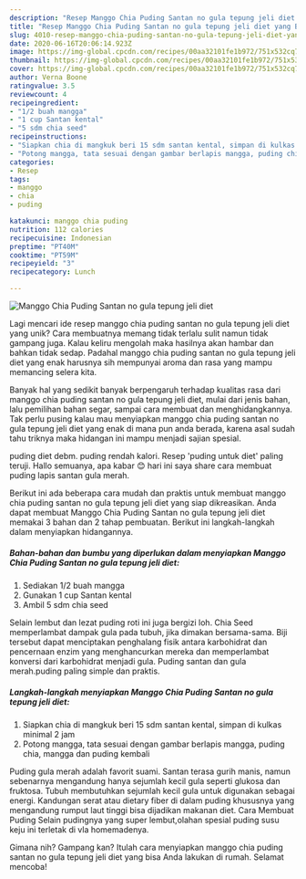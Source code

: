 ```yaml
---
description: "Resep Manggo Chia Puding Santan no gula tepung jeli diet yang Bisa Manjain Lidah"
title: "Resep Manggo Chia Puding Santan no gula tepung jeli diet yang Bisa Manjain Lidah"
slug: 4010-resep-manggo-chia-puding-santan-no-gula-tepung-jeli-diet-yang-bisa-manjain-lidah
date: 2020-06-16T20:06:14.923Z
image: https://img-global.cpcdn.com/recipes/00aa32101fe1b972/751x532cq70/manggo-chia-puding-santan-no-gula-tepung-jeli-diet-foto-resep-utama.jpg
thumbnail: https://img-global.cpcdn.com/recipes/00aa32101fe1b972/751x532cq70/manggo-chia-puding-santan-no-gula-tepung-jeli-diet-foto-resep-utama.jpg
cover: https://img-global.cpcdn.com/recipes/00aa32101fe1b972/751x532cq70/manggo-chia-puding-santan-no-gula-tepung-jeli-diet-foto-resep-utama.jpg
author: Verna Boone
ratingvalue: 3.5
reviewcount: 4
recipeingredient:
- "1/2 buah mangga"
- "1 cup Santan kental"
- "5 sdm chia seed"
recipeinstructions:
- "Siapkan chia di mangkuk beri 15 sdm santan kental, simpan di kulkas minimal 2 jam"
- "Potong mangga, tata sesuai dengan gambar berlapis mangga, puding chia, mangga dan puding kembali"
categories:
- Resep
tags:
- manggo
- chia
- puding

katakunci: manggo chia puding 
nutrition: 112 calories
recipecuisine: Indonesian
preptime: "PT40M"
cooktime: "PT59M"
recipeyield: "3"
recipecategory: Lunch

---
```



![Manggo Chia Puding Santan no gula tepung jeli diet](https://img-global.cpcdn.com/recipes/00aa32101fe1b972/751x532cq70/manggo-chia-puding-santan-no-gula-tepung-jeli-diet-foto-resep-utama.jpg)

Lagi mencari ide resep manggo chia puding santan no gula tepung jeli diet yang unik? Cara membuatnya memang tidak terlalu sulit namun tidak gampang juga. Kalau keliru mengolah maka hasilnya akan hambar dan bahkan tidak sedap. Padahal manggo chia puding santan no gula tepung jeli diet yang enak harusnya sih mempunyai aroma dan rasa yang mampu memancing selera kita.

Banyak hal yang sedikit banyak berpengaruh terhadap kualitas rasa dari manggo chia puding santan no gula tepung jeli diet, mulai dari jenis bahan, lalu pemilihan bahan segar, sampai cara membuat dan menghidangkannya. Tak perlu pusing kalau mau menyiapkan manggo chia puding santan no gula tepung jeli diet yang enak di mana pun anda berada, karena asal sudah tahu triknya maka hidangan ini mampu menjadi sajian spesial.

puding diet debm. puding rendah kalori. Resep &#39;puding untuk diet&#39; paling teruji. Hallo semuanya, apa kabar 😊 hari ini saya share cara membuat puding lapis santan gula merah.


Berikut ini ada beberapa cara mudah dan praktis untuk membuat manggo chia puding santan no gula tepung jeli diet yang siap dikreasikan. Anda dapat membuat Manggo Chia Puding Santan no gula tepung jeli diet memakai 3 bahan dan 2 tahap pembuatan. Berikut ini langkah-langkah dalam menyiapkan hidangannya.

<!--inarticleads1-->

##### Bahan-bahan dan bumbu yang diperlukan dalam menyiapkan Manggo Chia Puding Santan no gula tepung jeli diet:

1. Sediakan 1/2 buah mangga
1. Gunakan 1 cup Santan kental
1. Ambil 5 sdm chia seed


Selain lembut dan lezat puding roti ini juga bergizi loh. Chia Seed memperlambat dampak gula pada tubuh, jika dimakan bersama-sama. Biji tersebut dapat menciptakan penghalang fisik antara karbohidrat dan pencernaan enzim yang menghancurkan mereka dan memperlambat konversi dari karbohidrat menjadi gula. Puding santan dan gula merah.puding paling simple dan praktis. 

<!--inarticleads2-->

##### Langkah-langkah menyiapkan Manggo Chia Puding Santan no gula tepung jeli diet:

1. Siapkan chia di mangkuk beri 15 sdm santan kental, simpan di kulkas minimal 2 jam
1. Potong mangga, tata sesuai dengan gambar berlapis mangga, puding chia, mangga dan puding kembali


Puding gula merah adalah favorit suami. Santan terasa gurih manis, namun sebenarnya mengandung hanya sejumlah kecil gula seperti glukosa dan fruktosa. Tubuh membutuhkan sejumlah kecil gula untuk digunakan sebagai energi. Kandungan serat atau dietary fiber di dalam puding khususnya yang mengandung rumput laut tinggi bisa dijadikan makanan diet. Cara Membuat Puding Selain pudingnya yang super lembut,olahan spesial puding susu keju ini terletak di vla homemadenya. 

Gimana nih? Gampang kan? Itulah cara menyiapkan manggo chia puding santan no gula tepung jeli diet yang bisa Anda lakukan di rumah. Selamat mencoba!
